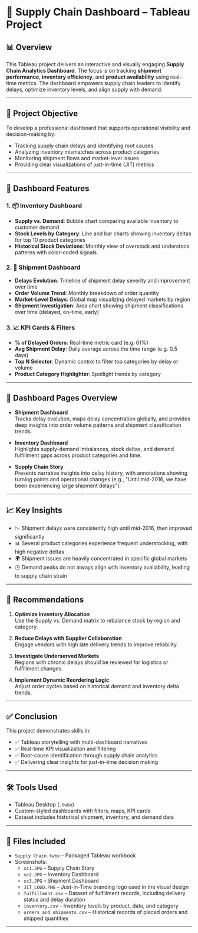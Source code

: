 # 🚚 Supply Chain Dashboard – Tableau Project

## 📊 Overview  
This Tableau project delivers an interactive and visually engaging **Supply Chain Analytics Dashboard**. The focus is on tracking **shipment performance**, **inventory efficiency**, and **product availability** using real-time metrics. The dashboard empowers supply chain leaders to identify delays, optimize inventory levels, and align supply with demand.

---

## 🎯 Project Objective  
To develop a professional dashboard that supports operational visibility and decision-making by:

- Tracking supply chain delays and identifying root causes  
- Analyzing inventory mismatches across product categories  
- Monitoring shipment flows and market-level issues  
- Providing clear visualizations of just-in-time (JIT) metrics

---

## 🔄 Dashboard Features

### 1. 📦 Inventory Dashboard  
- **Supply vs. Demand**: Bubble chart comparing available inventory to customer demand  
- **Stock Levels by Category**: Line and bar charts showing inventory deltas for top 10 product categories  
- **Historical Stock Deviations**: Monthly view of overstock and understock patterns with color-coded signals

### 2. 🚢 Shipment Dashboard  
- **Delays Evolution**: Timeline of shipment delay severity and improvement over time  
- **Order Volume Trend**: Monthly breakdown of order quantity  
- **Market-Level Delays**: Global map visualizing delayed markets by region  
- **Shipment Investigation**: Area chart showing shipment classifications over time (delayed, on-time, early)

### 3. 📈 KPI Cards & Filters  
- **% of Delayed Orders**: Real-time metric card (e.g. 61%)  
- **Avg Shipment Delay**: Daily average across the time range (e.g. 0.5 days)  
- **Top N Selector**: Dynamic control to filter top categories by delay or volume  
- **Product Category Highlighter**: Spotlight trends by category

---

## 🧭 Dashboard Pages Overview

- **Shipment Dashboard**  
  Tracks delay evolution, maps delay concentration globally, and provides deep insights into order volume patterns and shipment classification trends.

- **Inventory Dashboard**  
  Highlights supply-demand imbalances, stock deltas, and demand fulfillment gaps across product categories and time.

- **Supply Chain Story**  
  Presents narrative insights into delay history, with annotations showing turning points and operational changes (e.g., "Until mid-2016, we have been experiencing large shipment delays").
---

## 📈 Key Insights

- 📉 Shipment delays were consistently high until mid-2016, then improved significantly  
- 📊 Several product categories experience frequent understocking, with high negative deltas  
- 🌍 Shipment issues are heavily concentrated in specific global markets  
- 🕒 Demand peaks do not always align with inventory availability, leading to supply chain strain

---

## 📌 Recommendations

1. **Optimize Inventory Allocation**  
   Use the Supply vs. Demand matrix to rebalance stock by region and category.

2. **Reduce Delays with Supplier Collaboration**  
   Engage vendors with high late delivery trends to improve reliability.

3. **Investigate Underserved Markets**  
   Regions with chronic delays should be reviewed for logistics or fulfillment changes.

4. **Implement Dynamic Reordering Logic**  
   Adjust order cycles based on historical demand and inventory delta trends.

---

## ✅ Conclusion  
This project demonstrates skills in:

- ✅ Tableau storytelling with multi-dashboard narratives  
- ✅ Real-time KPI visualization and filtering  
- ✅ Root-cause identification through supply chain analytics  
- ✅ Delivering clear insights for just-in-time decision making

---

## 🛠️ Tools Used  
- Tableau Desktop (`.twbx`)  
- Custom-styled dashboards with filters, maps, KPI cards  
- Dataset includes historical shipment, inventory, and demand data

---

## 📎 Files Included  
- `Supply Chain.twbx` – Packaged Tableau workbook  
- Screenshots:
  - `sc1.JPG` – Supply Chain Story  
  - `sc2.JPG` – Inventory Dashboard  
  - `sc3.JPG` – Shipment Dashboard
  - `JIT_LOGO.PNG` – Just-in-Time branding logo used in the visual design  
  - `fulfillment.csv` – Dataset of fulfillment records, including delivery status and delay duration  
  - `inventory.csv` – Inventory levels by product, date, and category  
  - `orders_and_shipments.csv` – Historical records of placed orders and shipped quantities  
---
